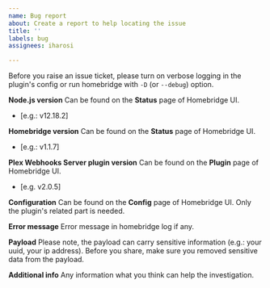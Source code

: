 ```yaml
---
name: Bug report
about: Create a report to help locating the issue
title: ''
labels: bug
assignees: iharosi

---
```


Before you raise an issue ticket, please turn on verbose logging in the plugin's config or run homebridge with `-D` (or `--debug`) option.

**Node.js version**
Can be found on the **Status** page of Homebridge UI.
 - [e.g.: v12.18.2]

**Homebridge version**
Can be found on the **Status** page of Homebridge UI.
 - [e.g.: v1.1.7]

**Plex Webhooks Server plugin version**
Can be found on the **Plugin** page of Homebridge UI.
 - [e.g. v2.0.5]

**Configuration**
Can be found on the **Config** page of Homebridge UI.
Only the plugin's related part is needed.

**Error message**
Error message in homebridge log if any.

**Payload**
Please note, the payload can carry sensitive information (e.g.: your uuid, your ip address).
Before you share, make sure you removed sensitive data from the payload.

**Additional info**
Any information what you think can help the investigation.
